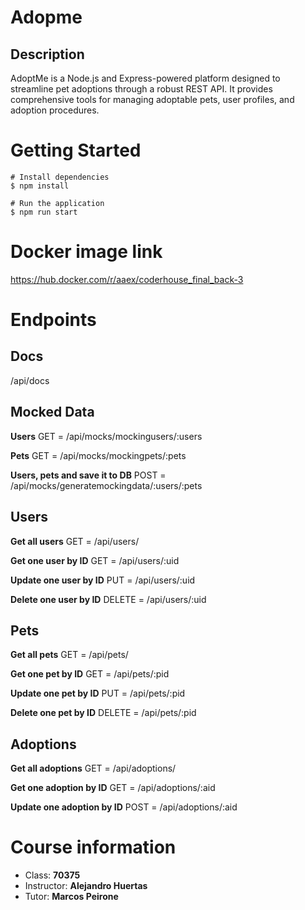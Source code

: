 # Adopme

## Description

AdoptMe is a Node.js and Express-powered platform designed to streamline pet adoptions through a robust REST API.
It provides comprehensive tools for managing adoptable pets, user profiles, and adoption procedures.

# Getting Started

```
# Install dependencies
$ npm install

# Run the application
$ npm run start
```

# Docker image link

https://hub.docker.com/r/aaex/coderhouse_final_back-3

# Endpoints

## Docs

/api/docs

## Mocked Data

**Users**
GET = /api/mocks/mockingusers/:users

**Pets**
GET = /api/mocks/mockingpets/:pets

**Users, pets and save it to DB**
POST = /api/mocks/generatemockingdata/:users/:pets

## Users

**Get all users**
GET = /api/users/

**Get one user by ID**
GET = /api/users/:uid

**Update one user by ID**
PUT = /api/users/:uid

**Delete one user by ID**
DELETE = /api/users/:uid

## Pets

**Get all pets**
GET = /api/pets/

**Get one pet by ID**
GET = /api/pets/:pid

**Update one pet by ID**
PUT = /api/pets/:pid

**Delete one pet by ID**
DELETE = /api/pets/:pid

## Adoptions

**Get all adoptions**
GET = /api/adoptions/

**Get one adoption by ID**
GET = /api/adoptions/:aid

**Update one adoption by ID**
POST = /api/adoptions/:aid

# Course information

- Class: **70375**
- Instructor: **Alejandro Huertas**
- Tutor: **Marcos Peirone**
